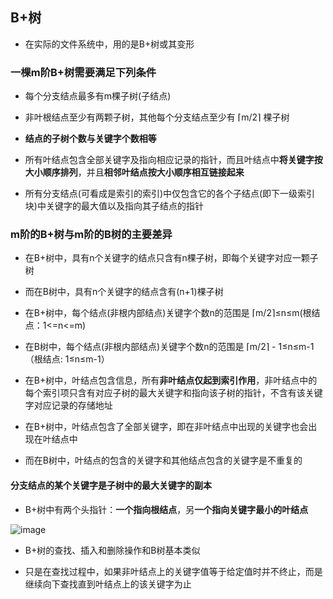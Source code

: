 ## B+树

- 在实际的文件系统中，用的是B+树或其变形

### 一棵m阶B+树需要满足下列条件

- 每个分支结点最多有m棵子树(子结点)

- 非叶根结点至少有两颗子树，其他每个分支结点至少有 ⌈m/2⌉ 棵子树

- **结点的子树个数与关键字个数相等**

- 所有叶结点包含全部关键字及指向相应记录的指针，而且叶结点中**将关键字按大小顺序排列**，并且**相邻叶结点按大小顺序相互链接起来**

- 所有分支结点(可看成是索引的索引)中仅包含它的各个子结点(即下一级索引块)中关键字的最大值以及指向其子结点的指针

### m阶的B+树与m阶的B树的主要差异

- 在B+树中，具有n个关键字的结点只含有n棵子树，即每个关键字对应一颗子树
- 而在B树中，具有n个关键字的结点含有(n+1)棵子树

- 在B+树中，每个结点(非根内部结点)关键字个数n的范围是 ⌈m/2⌉≤n≤m(根结点：1<=n<=m)
- 在B树中，每个结点(非根内部结点)关键字个数n的范围是 ⌈m/2⌉ - 1≤n≤m-1（根结点: 1≤n≤m-1）

- 在B+树中，叶结点包含信息，所有**非叶结点仅起到索引作用**，非叶结点中的每个索引项只含有对应子树的最大关键字和指向该子树的指针，不含有该关键字对应记录的存储地址

- 在B+树中，叶结点包含了全部关键字，即在非叶结点中出现的关键字也会出现在叶结点中
- 而在B树中，叶结点的包含的关键字和其他结点包含的关键字是不重复的

#### 分支结点的某个关键字是子树中的最大关键字的副本

- B+树中有两个头指针：**一个指向根结点**，另**一个指向关键字最小的叶结点**

![image](https://github.com/YC-L/Postgraduate-examination/blob/DataStructure/imgs/B+-tree.png)

- B+树的查找、插入和删除操作和B树基本类似

- 只是在查找过程中，如果非叶结点上的关键字值等于给定值时并不终止，而是继续向下查找直到叶结点上的该关键字为止

